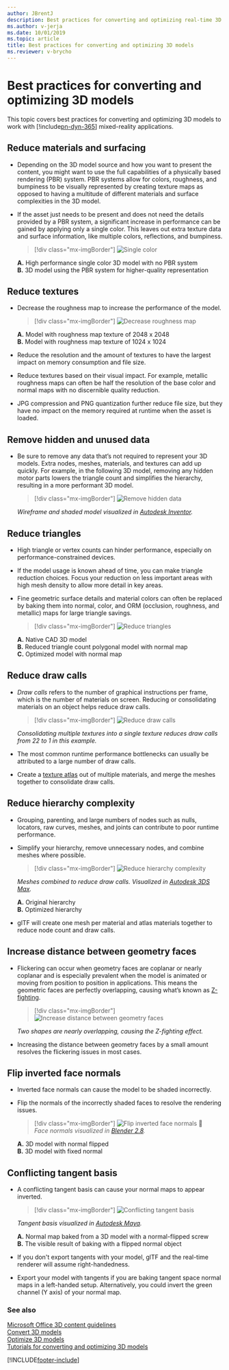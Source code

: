 ```yaml
---
author: JBrentJ
description: Best practices for converting and optimizing real-time 3D models for use with Dynamics 365 mixed-reality applications
ms.author: v-jerja
ms.date: 10/01/2019
ms.topic: article
title: Best practices for converting and optimizing 3D models
ms.reviewer: v-brycho
---
```


# Best practices for converting and optimizing 3D models

This topic covers best practices for converting and optimizing 3D models to work with [!include[pn-dyn-365](../includes/pn-dyn-365.md)] mixed-reality applications.

## Reduce materials and surfacing

- Depending on the 3D model source and how you want to present the content, you might want to use the full capabilities of a physically based rendering (PBR) system. PBR systems allow for colors, roughness, and bumpiness to be visually represented by creating texture maps as opposed to having a multitude of different materials and surface complexities in the 3D model.

- If the asset just needs to be present and does not need the details provided by a PBR system, a significant increase in performance can be gained by applying only a single color. This leaves out extra texture data and surface information, like multiple colors, reflections, and bumpiness.

   > [!div class="mx-imgBorder"]
   > ![Single color](media/PBR.PNG "Single color") 

   **A.**	High performance single color 3D model with no PBR system<br>
   **B.**	3D model using the PBR system for higher-quality representation

## Reduce textures

- Decrease the roughness map to increase the performance of the model.

   > [!div class="mx-imgBorder"]
   > ![Decrease roughness map](media/roughness-map.PNG "Decrease roughness map") 

   **A.**	Model with roughness map texture of 2048 x 2048<br>
   **B.**	Model with roughness map texture of 1024 x 1024

- Reduce the resolution and the amount of textures to have the largest impact on memory consumption and file size.

- Reduce textures based on their visual impact. For example, metallic roughness maps can often be half the resolution of the base color and normal maps with no discernible quality reduction.

- JPG compression and PNG quantization further reduce file size, but they have no impact on the memory required at runtime when the asset is loaded.

## Remove hidden and unused data

- Be sure to remove any data that’s not required to represent your 3D models. Extra nodes, meshes, materials, and textures can add up quickly. For example, in the following 3D model, removing any hidden motor parts lowers the triangle count and simplifies the hierarchy, resulting in a more performant 3D model.

   > [!div class="mx-imgBorder"]
   > ![Remove hidden data](media/remove-hidden-data.PNG "Remove hidden data") 

   *Wireframe and shaded model visualized in [Autodesk Inventor](https://aka.ms/AutodeskInventorSoftware).*

## Reduce triangles

- High triangle or vertex counts can hinder performance, especially on performance-constrained devices.

- If the model usage is known ahead of time, you can make triangle reduction choices. Focus your reduction on less important areas with high mesh density to allow more detail in key areas.

- Fine geometric surface details and material colors can often be replaced by baking them into normal, color, and ORM (occlusion, roughness, and metallic) maps for large triangle savings.

   > [!div class="mx-imgBorder"]
   > ![Reduce triangles](media/reduce-triangles.PNG "Reduce triangles") 

   **A.**	Native CAD 3D model<br>
   **B.**	Reduced triangle count polygonal model with normal map<br>
   **C.**	Optimized model with normal map

## Reduce draw calls

- *Draw calls* refers to the number of graphical instructions per frame, which is the number of materials on screen. Reducing or consolidating materials on an object helps reduce draw calls.

   > [!div class="mx-imgBorder"]
   > ![Reduce draw calls](media/reduce-draw-calls.PNG "Reduce draw calls") 

   *Consolidating multiple textures into a single texture reduces draw calls from 22 to 1 in this example.*

- The most common runtime performance bottlenecks can usually be attributed to a large number of draw calls. 

- Create a [texture atlas](https://aka.ms/TextureAtlas) out of multiple materials, and merge the meshes together to consolidate draw calls.

## Reduce hierarchy complexity

- Grouping, parenting, and large numbers of nodes such as nulls, locators, raw curves, meshes, and joints can contribute to poor runtime performance.

- Simplify your hierarchy, remove unnecessary nodes, and combine meshes where possible.

   > [!div class="mx-imgBorder"]
   > ![Reduce hierarchy complexity](media/reduce-hierarchy.PNG "Reduce hierarchy complexity") 

   *Meshes combined to reduce draw calls. Visualized in [Autodesk 3DS Max](https://aka.ms/3dsMax).*

   **A.**	Original hierarchy<br>
   **B.**	Optimized hierarchy

- glTF will create one mesh per material and atlas materials together to reduce node count and draw calls.

## Increase distance between geometry faces

- Flickering can occur when geometry faces are coplanar or nearly coplanar and is especially prevalent when the model is animated or moving from position to position in applications. This means the geometric faces are perfectly overlapping, causing what’s known as [Z-fighting](https://aka.ms/Zfighting).

   > [!div class="mx-imgBorder"]
   > ![Increase distance between geometry faces](media/geometry-faces.PNG "Increase distance between geometry faces") 
 
   *Two shapes are nearly overlapping, causing the Z-fighting effect.*

- Increasing the distance between geometry faces by a small amount resolves the flickering issues in most cases.

## Flip inverted face normals

- Inverted face normals can cause the model to be shaded incorrectly.

- Flip the normals of the incorrectly shaded faces to resolve the rendering issues.

   > [!div class="mx-imgBorder"]
   > ![Flip inverted face normals](media/inverted-face-normals.PNG "Flip inverted face normals") 
	 
   *Face normals visualized in [Blender 2.8](https://aka.ms/blender2.8).*

   **A.**	3D model with normal flipped<br>
   **B.**	3D model with fixed normal

## Conflicting tangent basis

- A conflicting tangent basis can cause your normal maps to appear inverted.

   > [!div class="mx-imgBorder"]
   > ![Conflicting tangent basis](media/conflicting-tangent-basis.PNG "Conflicting tangent basis") 

   *Tangent basis visualized in [Autodesk Maya](https://aka.ms/autodeskMaya).*

   **A.**	Normal map baked from a 3D model with a normal-flipped screw<br>
   **B.**	The visible result of baking with a flipped normal object

- If you don't export tangents with your model, glTF and the real-time renderer will assume right-handedness.

- Export your model with tangents if you are baking tangent space normal maps in a left-handed setup. Alternatively, you could invert the green channel (Y axis) of your normal map.

### See also

[Microsoft Office 3D content guidelines](https://aka.ms/Office3Dcontent)<br>
[Convert 3D models](convert-models.md)<br>
[Optimize 3D models](optimize-models.md)<br>
[Tutorials for converting and optimizing 3D models](tutorials-overview.md)



[!INCLUDE[footer-include](../includes/footer-banner.md)]
